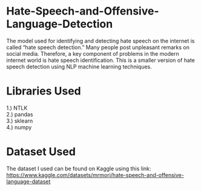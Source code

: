 # Hate-Speech-and-Offensive-Language-Detection
The model used for identifying and detecting hate speech on the internet is called “hate speech detection.” Many people post unpleasant remarks on social media. Therefore, a key component of problems in the modern internet world is hate speech identification. This is a smaller version of hate speech detection using NLP machine learning techniques.
# Libraries Used
1.) NTLK\
2.) pandas\
3.) sklearn\
4.) numpy

# Dataset Used
The dataset I used can be found on Kaggle using this link:\
https://www.kaggle.com/datasets/mrmorj/hate-speech-and-offensive-language-dataset
